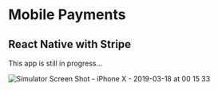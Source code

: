 # Mobile Payments

## React Native with Stripe

This app is still in progress...

![Simulator Screen Shot - iPhone X - 2019-03-18 at 00 15 33](https://user-images.githubusercontent.com/14052885/54499259-c2c82f80-4963-11e9-99d0-94d097f8657a.png)

